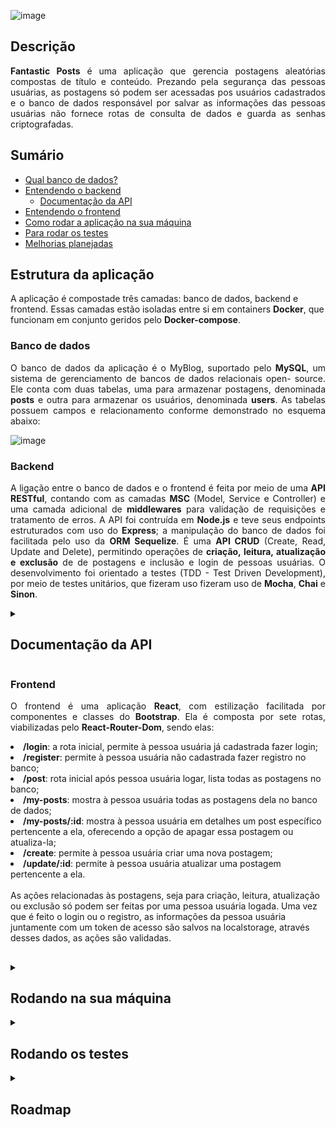 ![image](https://user-images.githubusercontent.com/98190806/202921781-0a69a984-4814-46dc-9889-baf9fb10894c.png)

## Descrição

<p align="justify">
   <strong>Fantastic Posts</strong> é uma aplicação que gerencia postagens aleatórias compostas de título e conteúdo. Prezando pela segurança das pessoas usuárias, as postagens só podem ser acessadas pos usuários cadastrados e o banco de dados responsável por salvar as informações das pessoas usuárias não fornece rotas de consulta de dados e guarda as senhas criptografadas.
</p>

## Sumário

- [Qual banco de dados?](#banco-de-dados)
- [Entendendo o backend](https://github.com/AirelRibeiro/gestor-de-conteudos/edit/main/README.md#backend)
  - [Documentação da API](#documenta%C3%A7%C3%A3o-da-api)
- [Entendendo o frontend](#frontend)
- [Como rodar a aplicação na sua máquina](#rodando-na-sua-m%C3%A1quina)
- [Para rodar os testes](#rodando-os-testes)
- [Melhorias planejadas](#roadmap)

## Estrutura da aplicação

A aplicação é compostade três camadas: banco de dados, backend e frontend. Essas camadas estão isoladas entre si em containers **Docker**, que funcionam em conjunto geridos pelo **Docker-compose**.

### Banco de dados

<p align="justify">
     O banco de dados da aplicação é o MyBlog, suportado pelo <strong>MySQL</strong>, um sistema de gerenciamento de bancos de dados relacionais open-        source. Ele conta com duas tabelas, uma para armazenar postagens, denominada <strong>posts</strong> e outra para armazenar os usuários, denominada        <strong>users</strong>. As tabelas possuem campos e relacionamento conforme demonstrado no esquema abaixo:
  </p>

![image](https://user-images.githubusercontent.com/98190806/202918073-38b4bde4-0b42-485c-8e77-1bb4fe4b3de5.png)

### Backend

<p align="justify">
    A ligação entre o banco de dados e o frontend é feita por meio de uma <strong>API RESTful</strong>, contando com as camadas <strong>MSC</strong>        (Model, Service e Controller) e uma camada adicional de <strong>middlewares</strong> para validação de requisições e tratamento de erros. A API foi      contruída em <strong>Node.js</strong> e teve seus endpoints estruturados com uso do <strong>Express</strong>; a manipulação do banco de dados foi        facilitada pelo uso da <strong>ORM Sequelize</strong>. É uma <strong>API CRUD</strong> (Create, Read, Update and Delete), permitindo operações de        <strong>criação, leitura, atualização e exclusão</strong> de de postagens e inclusão e login de pessoas usuárias. O desenvolvimento foi orientado a      testes (TDD - Test Driven Development), por meio de testes unitários, que fizeram uso fizeram uso de <strong>Mocha</strong>, <strong>Chai</strong> e       <strong>Sinon</strong>.
</p>
   
   <details>
   <summary><h2>Documentação da API</h2></summary>

#### Retorna array com todos os itens

```http
  GET /posts
```

| Headers                | Parâmetro         | Body      | Descrição                                           |
| :--------------------- | :---------------- | :-------- | :-------------------------------------------------- |
| `Authorization:` token | ----------------- | --------- | Retorna array contendo todas as postagens no banco. |

#### Retorna um item

```http
  GET /posts/${id}
```

| Headers                | Parâmetro | Body      | Descrição                            |
| :--------------------- | :-------- | :-------- | :----------------------------------- |
| `Authorization:` token | `id`      | --------- | Retorna postagem com id do parâmetro |

#### Retorna array de itens ou objeto com mensagem

```http
  GET /posts/user
```

| Headers                | Parâmetro        | Body                                                      | Descrição                                                                                                                                                                |
| :--------------------- | :--------------- | :-------------------------------------------------------- | :----------------------------------------------------------------------------------------------------------------------------------------------------------------------- |
| `Authorization:` token | ---------------- | `userId:` id da pessoa usuárica que criou o post no banco | Retorna array contendo todas as postagens cujo userId corresponde ao buscado ou uma mensagem de erro, caso a pessoa com o id buscado não tenha nenhuma postagem no banco |

#### Retorna um item

```http
  POST /posts/
```

| Headers                | Parâmetro | Body                                                                                                                         | Descrição               |
| :--------------------- | :-------- | :--------------------------------------------------------------------------------------------------------------------------- | :---------------------- |
| `Authorization:` token | --------  | **{**`title` - _min 10 caracteres_; `content` - _min 20 caracteres_; `userId` - _id da pessoa que está criando o post_ **}** | Retorna postagem criada |

#### Retorna objeto com mensagem

```http
  PUT /posts/${id}
```

| Headers                | Parâmetro | Body                                                                                                    | Descrição                              |
| :--------------------- | :-------- | :------------------------------------------------------------------------------------------------------ | :------------------------------------- |
| `Authorization:` token | `id`      | **{**`title` - _min 10 caracteres_; `content` - _min 20 caracteres_ **}** Apenas um campo é obrigatório | Retorna mensagem de sucesso ou de erro |

#### Retorna objeto com mensagem

```http
  DELETE /posts/${id}
```

| Headers                | Parâmetro | Body      | Descrição                              |
| :--------------------- | :-------- | :-------- | :------------------------------------- |
| `Authorization:` token | `id`      | --------- | Retorna mensagem de sucesso ou de erro |

</details>
   
### Frontend

<p align="justify">
     O frontend é uma aplicação <strong>React</strong>, com estilização facilitada por componentes e classes do <strong>Bootstrap</strong>. Ela é composta por sete rotas, viabilizadas pelo <strong>React-Router-Dom</strong>, sendo elas:
     <li><strong>/login</strong>: a rota inicial, permite à pessoa usuária já cadastrada fazer login;</li>
     <li><strong>/register</strong>: permite à pessoa usuária não cadastrada fazer registro no banco;</li>
     <li><strong>/post</strong>: rota inicial após pessoa usuária logar, lista todas as postagens no banco;</li>
     <li><strong>/my-posts</strong>: mostra à pessoa usuária todas as postagens dela no banco de dados;</li>
     <li><strong>/my-posts/:id</strong>: mostra à pessoa usuária em detalhes um post específico pertencente a ela, oferecendo a opção de apagar essa postagem ou atualiza-la;</li>
     <li><strong>/create</strong>: permite à pessoa usuária criar uma nova postagem;</li>
     <li><strong>/update/:id</strong>: permite à pessoa usuária atualizar uma postagem pertencente a ela.</li>
     <br/>
     As ações relacionadas às postagens, seja para criação, leitura, atualização ou exclusão só podem ser feitas por uma pessoa usuária logada. Uma vez que é feito o login ou o registro, as informações da pessoa usuária juntamente com um token de acesso são salvos na localstorage, através desses dados, as ações são validadas.
  </p>


##

<details>
   <summary><h2>Rodando na sua máquina</h2></summary>

Clone o repositório

```bash
  git clone git@github.com:AirelRibeiro/fantastic-posts.git
```

Entre no diretório da aplicação

```bash
  cd fantastic-posts
  cd app
```

Instale as dependências

```bash
  npm install
```

Inicie os containers

```bash
  npm run compose:up
```

Entre no container de backend e rode o comando para popular o banco

```bash
  cd backend
  docker exec -it app_backend sh
  npm run db:reset
```

Com tudo funcionando, pode acessar a aplicação no seu navegador

```
  http://localhost:3000
```

</details>

<details>
   <summary><h2>Rodando os testes</h2></summary>

<h4>Lembre-se de rodar os comandos abaixo fora do container</h4>

Na pasta raiz entre no app e depois no diretório do backend:

```bash
  cd app
  cd backend
```

Então execute o script de testes:

```bash
  npm run test
```

</details>

<details>
   <summary><h2>Roadmap</h2></summary>

<h4>Melhorias planejadas</h4>

- Incluir testes de integração no backend;

- Implementar testes no frontend (provavelmente de integração, com RTL);

- Implementar como funcionalidades a busca de postagem pelo título e a formatação com editor wysiwyg.

</details>
